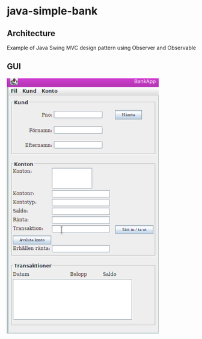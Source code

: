 # java-simple-bank

## Architecture
Example of Java Swing MVC design pattern using Observer and Observable

## GUI
![Example](gui.png)
